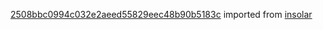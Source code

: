 [2508bbc0994c032e2aeed55829eec48b90b5183c](https://github.com/insolar/insolar/commit/2508bbc0994c032e2aeed55829eec48b90b5183c) imported from [insolar](https://github.com/insolar/insolar)
